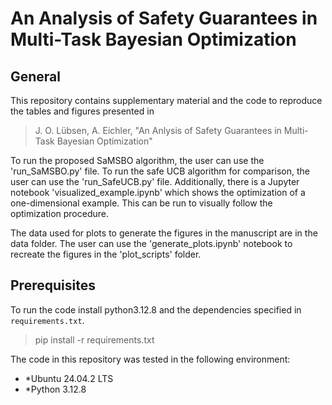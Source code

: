 # An Analysis of Safety Guarantees in Multi-Task Bayesian Optimization

## General

This repository contains supplementary material and the code to reproduce the tables and figures presented in 

> J. O. Lübsen, A. Eichler, "An Anlysis of Safety Guarantees in Multi-Task Bayesian Optimization"


To run the proposed SaMSBO algorithm, the user can use the 'run_SaMSBO.py' file. To run the safe UCB algorithm for comparison, the user can use the 'run_SafeUCB.py' file.
Additionally, there is a Jupyter notebook 'visualized_example.ipynb' which shows the optimization of a one-dimensional example. This can be run to visually follow the optimization procedure.

The data used for plots to generate the figures in the manuscript are in the data folder. The user can use the 'generate_plots.ipynb' notebook to recreate the figures in the 'plot_scripts' folder.

## Prerequisites

To run the code install python3.12.8 and the dependencies specified in `requirements.txt`.

> pip install -r requirements.txt

The code in this repository was tested in the following environment:

* *Ubuntu 24.04.2 LTS
* *Python 3.12.8





